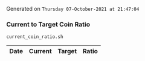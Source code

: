 Generated on `Thursday 07-October-2021 at 21:47:04`

### Current to Target Coin Ratio
`current_coin_ratio.sh`

Date|Current|Target|Ratio
---|---|---|---
